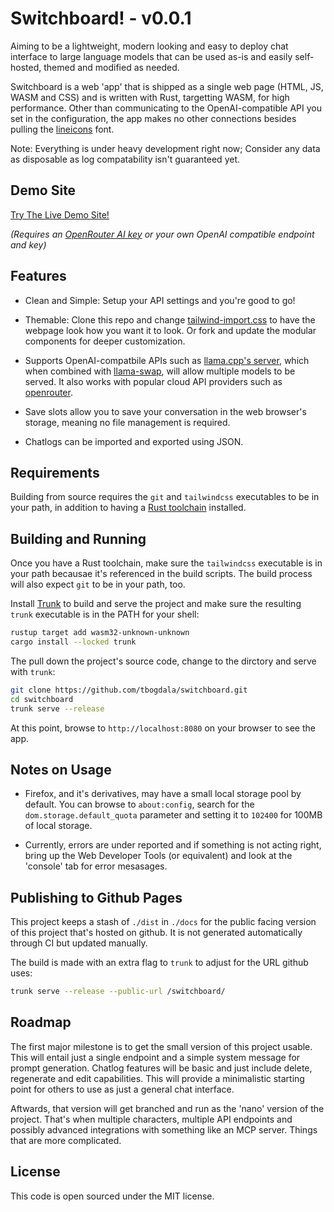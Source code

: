 # Switchboard! - v0.0.1

Aiming to be a lightweight, modern looking and easy to deploy chat interface to large language models
that can be used as-is and easily self-hosted, themed and modified as needed.

Switchboard is a web 'app' that is shipped as a single web page (HTML, JS, WASM and CSS) and is written
with Rust, targetting WASM, for high performance. Other than communicating to the OpenAI-compatible API
you set in the configuration, the app makes no other connections besides pulling the [lineicons](https://lineicons.com/) font.

Note: Everything is under heavy development right now; Consider any data as disposable as log compatability isn't guaranteed yet.


## Demo Site

[Try The Live Demo Site!](https://tbogdala.github.io/switchboard/) 

*(Requires an [OpenRouter AI key](https://openrouter.ai/) or your own OpenAI compatible endpoint and key)*


## Features

* Clean and Simple: Setup your API settings and you're good to go!

* Themable: Clone this repo and change [tailwind-import.css](./tailwind-import.css) to have the webpage look
  how you want it to look. Or fork and update the modular components for deeper customization.

* Supports OpenAI-compatbile APIs such as [llama.cpp's server](https://github.com/ggml-org/llama.cpp), which when
  combined with [llama-swap](https://github.com/mostlygeek/llama-swap), will allow multiple models to be served.
  It also works with popular cloud API providers such as [openrouter](https://openrouter.ai/).

* Save slots allow you to save your conversation in the web browser's storage, meaning no file management
  is required. 

* Chatlogs can be imported and exported using JSON.


## Requirements

Building from source requires the `git` and `tailwindcss` executables to be in your path, in 
addition to having a [Rust toolchain](https://www.rust-lang.org/) installed.


## Building and Running

Once you have a Rust toolchain, make sure the `tailwindcss` executable is in your
path becausae it's referenced in the build scripts. The build process will also expect `git`
to be in your path, too.

Install [Trunk](https://trunkrs.dev/) to build and serve the project and make sure
the resulting `trunk` executable is in the PATH for your shell:

```bash
rustup target add wasm32-unknown-unknown
cargo install --locked trunk
```

The pull down the project's source code, change to the dirctory and serve with `trunk`:

```bash
git clone https://github.com/tbogdala/switchboard.git
cd switchboard
trunk serve --release
```
At this point, browse to `http://localhost:8080` on your browser to see the app.


## Notes on Usage

* Firefox, and it's derivatives, may have a small local storage pool by default. You can
  browse to `about:config`, search for the `dom.storage.default_quota` parameter and setting
  it to `102400` for 100MB of local storage.

* Currently, errors are under reported and if something is not acting right, bring up the
  Web Developer Tools (or equivalent) and look at the 'console' tab for error mesasages.


## Publishing to Github Pages

This project keeps a stash of `./dist` in `./docs` for the public facing version
of this project that's hosted on github. It is not generated automatically through CI
but updated manually.

The build is made with an extra flag to `trunk` to adjust for the URL github uses:

```bash
trunk serve --release --public-url /switchboard/
```


## Roadmap

The first major milestone is to get the small version of this project usable. This will entail
just a single endpoint and a simple system message for prompt generation. Chatlog features will
be basic and just include delete, regenerate and edit capabilities. This will provide a minimalistic
starting point for others to use as just a general chat interface.

Aftwards, that version will get branched and run as the 'nano' version of the project.
That's when multiple characters, multiple API endpoints and possibly advanced integrations
with something like an MCP server. Things that are more complicated.


## License

This code is open sourced under the MIT license.

